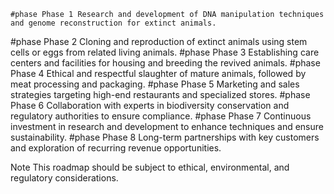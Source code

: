     #phase Phase 1 Research and development of DNA manipulation techniques and genome reconstruction for extinct animals.
#phase Phase 2 Cloning and reproduction of extinct animals using stem cells or eggs from related living animals.
#phase Phase 3 Establishing care centers and facilities for housing and breeding the revived animals.
#phase Phase 4 Ethical and respectful slaughter of mature animals, followed by meat processing and packaging.
#phase Phase 5 Marketing and sales strategies targeting high-end restaurants and specialized stores.
#phase Phase 6 Collaboration with experts in biodiversity conservation and regulatory authorities to ensure compliance.
#phase Phase 7 Continuous investment in research and development to enhance techniques and ensure sustainability.
#phase Phase 8 Long-term partnerships with key customers and exploration of recurring revenue opportunities.

Note This roadmap should be subject to ethical, environmental, and regulatory considerations.

